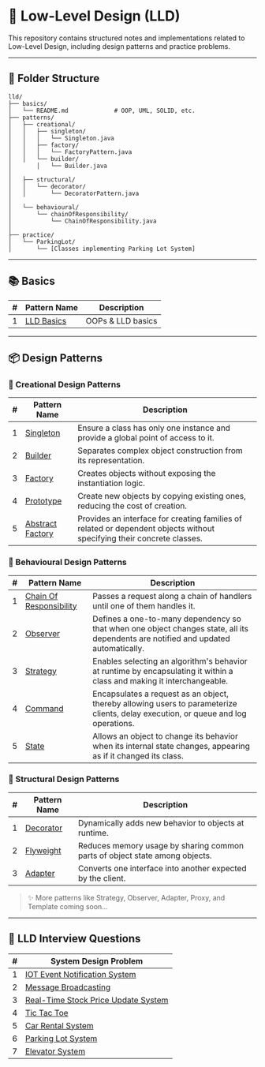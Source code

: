 # 📐 Low-Level Design (LLD)

This repository contains structured notes and implementations related to Low-Level Design, including design patterns and
practice problems.

---

## 🎯 Folder Structure

```
lld/
├── basics/
│   └── README.md             # OOP, UML, SOLID, etc.
├── patterns/
│   ├── creational/
│   │   ├── singleton/
│   │   │   └── Singleton.java
│   │   ├── factory/
│   │   │   └── FactoryPattern.java
│   │   └── builder/
│       │   └── Builder.java
│
│   ├── structural/
│   │   └── decorator/
│   │       └── DecoratorPattern.java
│
│   └── behavioural/
│       └── chainOfResponsibility/
│           └── ChainOfResponsibility.java
│
├── practice/
│   └── ParkingLot/
│       └── [Classes implementing Parking Lot System]

```

---

## 📚 Basics

| # | Pattern Name                     | Description       | 
|---|----------------------------------|-------------------|
| 1 | [LLD Basics](./basics/README.md) | OOPs & LLD basics |

---

## 📦 Design Patterns

### 🔨 Creational Design Patterns

| # | Pattern Name                                                        | Description                                                                                                            |
|---|---------------------------------------------------------------------|------------------------------------------------------------------------------------------------------------------------|
| 1 | [Singleton](./patterns/creational/singleton/README.md)              | Ensure a class has only one instance and provide a global point of access to it.                                       |
| 2 | [Builder](./patterns/creational/builder/README.md)                  | Separates complex object construction from its representation.                                                         |
| 3 | [Factory](./patterns/creational/factory/README.md)                  | Creates objects without exposing the instantiation logic.                                                              |
| 4 | [Prototype](./patterns/creational/prototype/README.md)              | Create new objects by copying existing ones, reducing the cost of creation.                                            |
| 5 | [Abstract Factory](./patterns/creational/abstractFactory/README.md) | Provides an interface for creating families of related or dependent objects without specifying their concrete classes. |

### 🧠 Behavioural Design Patterns

| # | Pattern Name                                                                      | Description                                                                                                                        |
|---|-----------------------------------------------------------------------------------|------------------------------------------------------------------------------------------------------------------------------------|
| 1 | [Chain Of Responsibility](./patterns/behavioural/chainOfResponsibility/README.md) | Passes a request along a chain of handlers until one of them handles it.                                                           |
| 2 | [Observer](./patterns/behavioural/observer/README.md)                             | Defines a one-to-many dependency so that when one object changes state, all its dependents are notified and updated automatically. |
| 3 | [Strategy](./patterns/behavioural/strategy/README.md)                             | Enables selecting an algorithm's behavior at runtime by encapsulating it within a class and making it interchangeable.             |
| 4 | [Command](./patterns/behavioural/command/README.md)                               | Encapsulates a request as an object, thereby allowing users to parameterize clients, delay execution, or queue and log operations. |
| 5 | [State](./patterns/behavioural/state/README.md)                                   | Allows an object to change its behavior when its internal state changes, appearing as if it changed its class.                     |

### 🧱 Structural Design Patterns

| # | Pattern Name                                           | Description                                                                 |
|---|--------------------------------------------------------|-----------------------------------------------------------------------------|
| 1 | [Decorator](./patterns/structural/decorator/README.md) | Dynamically adds new behavior to objects at runtime.                        |
| 2 | [Flyweight](./patterns/structural/flyweight/README.md) | Reduces memory usage by sharing common parts of object state among objects. |
| 3 | [Adapter](./patterns/structural/adapter/README.md)     | Converts one interface into another expected by the client.                 |

> ✨ More patterns like Strategy, Observer, Adapter, Proxy, and Template coming soon...

---

## 🧪 LLD Interview Questions

| # | System Design Problem                                                       |
|---|-----------------------------------------------------------------------------|
| 1 | [IOT Event Notification System](./practice/iot_event_notification_system)   |
| 2 | [Message Broadcasting](./practice/message_broadcasting)                     |
| 3 | [Real-Time Stock Price Update System](./practice/stock_price_update_system) |
| 4 | [Tic Tac Toe](./practice/tic_tac_toe)                                       |
| 5 | [Car Rental System](./practice/design_car_rental_system)                    |
| 6 | [Parking Lot System](./practice/design_parking_lot_system)                  |
| 7 | [Elevator System](./practice/design_elevator_system)                        |

